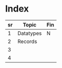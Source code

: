 # Index
| sr  | Topic     | Fin |
| --- | --------- | --- |
| 1   | Datatypes | N   |
| 2   | Records   |     |
| 3   |            |     |
| 4   |           |     |
